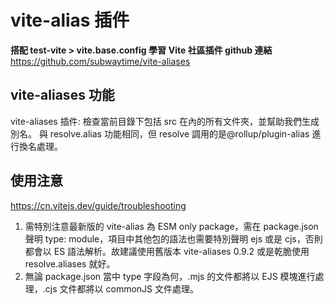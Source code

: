 # vite-alias 插件

**搭配 test-vite > vite.base.config 學習**
**Vite 社區插件 github 連結**
https://github.com/subwaytime/vite-aliases

## vite-aliases 功能

vite-aliases 插件: 檢查當前目錄下包括 src 在內的所有文件夾，並幫助我們生成別名。
與 resolve.alias 功能相同，但 resolve 調用的是@rollup/plugin-alias 進行換名處理。

## 使用注意

https://cn.vitejs.dev/guide/troubleshooting

1. 需特別注意最新版的 vite-alias 為 ESM only package，需在 package.json 聲明 type: module，項目中其他包的語法也需要特別聲明 ejs 或是 cjs，否則都會以 ES 語法解析。故建議使用舊版本 vite-aliases 0.9.2 或是乾脆使用 resolve.aliases 就好。
2. 無論 package.json 當中 type 字段為何，.mjs 的文件都將以 EJS 模塊進行處理，.cjs 文件都將以 commonJS 文件處理。
